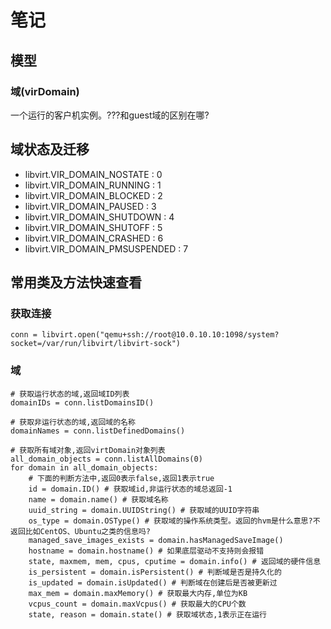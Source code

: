 # 笔记
## 模型
### 域(virDomain)
一个运行的客户机实例。???和guest域的区别在哪?

## 域状态及迁移

- libvirt.VIR_DOMAIN_NOSTATE : 0
- libvirt.VIR_DOMAIN_RUNNING : 1
- libvirt.VIR_DOMAIN_BLOCKED : 2
- libvirt.VIR_DOMAIN_PAUSED : 3
- libvirt.VIR_DOMAIN_SHUTDOWN : 4
- libvirt.VIR_DOMAIN_SHUTOFF : 5
- libvirt.VIR_DOMAIN_CRASHED : 6
- libvirt.VIR_DOMAIN_PMSUSPENDED : 7




## 常用类及方法快速查看
### 获取连接

```
conn = libvirt.open("qemu+ssh://root@10.0.10.10:1098/system?socket=/var/run/libvirt/libvirt-sock")

```

### 域

```
# 获取运行状态的域,返回域ID列表
domainIDs = conn.listDomainsID()

# 获取非运行状态的域,返回域的名称
domainNames = conn.listDefinedDomains()

# 获取所有域对象,返回virtDomain对象列表
all_domain_objects = conn.listAllDomains(0)
for domain in all_domain_objects:
    # 下面的判断方法中,返回0表示false,返回1表示true
    id = domain.ID() # 获取域id,非运行状态的域总返回-1
    name = domain.name() # 获取域名称
    uuid_string = domain.UUIDString() # 获取域的UUID字符串
    os_type = domain.OSType() # 获取域的操作系统类型。返回的hvm是什么意思?不返回比如CentOS、Ubuntu之类的信息吗?
    managed_save_images_exists = domain.hasManagedSaveImage()
    hostname = domain.hostname() # 如果底层驱动不支持则会报错
    state, maxmem, mem, cpus, cputime = domain.info() # 返回域的硬件信息
    is_persistent = domain.isPersistent() # 判断域是否是持久化的
    is_updated = domain.isUpdated() # 判断域在创建后是否被更新过
    max_mem = domain.maxMemory() # 获取最大内存,单位为KB
    vcpus_count = domain.maxVcpus() # 获取最大的CPU个数
    state, reason = domain.state() # 获取域状态,1表示正在运行
    
```




